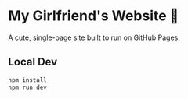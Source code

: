 
# My Girlfriend's Website 💙

A cute, single-page site built to run on GitHub Pages.

## Local Dev
```bash
npm install
npm run dev